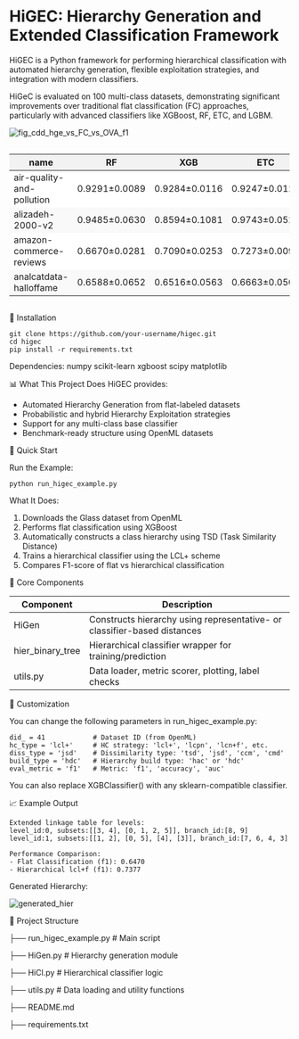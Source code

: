 # HiGEC: Hierarchy Generation and Extended Classification Framework
HiGEC is a Python framework for performing hierarchical classification with automated hierarchy generation, flexible exploitation strategies, and integration with modern classifiers.

HiGeC is evaluated on 100 multi-class datasets, demonstrating significant improvements over traditional flat classification (FC) approaches, particularly with advanced classifiers like XGBoost, RF, ETC, and LGBM.

![fig_cdd_hge_vs_FC_vs_OVA_f1]()

<div style="overflow-x:auto;">

<table>
  <thead>
    <tr style="background-color:#f2f2f2;">
      <th>name</th>
      <th>RF</th>
      <th>XGB</th>
      <th>ETC</th>
      <th>LGB</th>
      <th>LCN[XGB]+</th>
      <th>LCPN[ETC]+F[XGB]</th>
      <th>LCPN[RF]+F[XGB]</th>
      <th>LCPN[XGB]+F[XGB]</th>
    </tr>
  </thead>
  <tbody>
    <tr style="background-color:#ffffff;">
      <td>air-quality-and-pollution</td>
      <td>0.9291±0.0089</td>
      <td>0.9284±0.0116</td>
      <td>0.9247±0.0110</td>
      <td>0.9290±0.0105</td>
      <td>0.9271±0.0119</td>
      <td>0.9291±0.0114</td>
      <td>0.9289±0.0112</td>
      <td>0.9290±0.0101</td>
    </tr>
    <tr style="background-color:#f9f9f9;">
      <td>alizadeh-2000-v2</td>
      <td>0.9485±0.0630</td>
      <td>0.8594±0.1081</td>
      <td>0.9743±0.0515</td>
      <td>0.9440±0.0668</td>
      <td>0.8841±0.1039</td>
      <td>0.8809±0.1219</td>
      <td>0.8681±0.1153</td>
      <td>0.9357±0.0643</td>
    </tr>
    <tr style="background-color:#ffffff;">
      <td>amazon-commerce-reviews</td>
      <td>0.6670±0.0281</td>
      <td>0.7090±0.0253</td>
      <td>0.7273±0.0098</td>
      <td>0.7077±0.0294</td>
      <td>0.5945±0.0203</td>
      <td>0.7402±0.0221</td>
      <td>0.7257±0.0262</td>
      <td>0.5890±0.0157</td>
    </tr>
    <tr style="background-color:#f9f9f9;">
      <td>analcatdata-halloffame</td>
      <td>0.6588±0.0652</td>
      <td>0.6516±0.0563</td>
      <td>0.6663±0.0507</td>
      <td>0.6490±0.0648</td>
      <td>0.6565±0.0733</td>
      <td>0.6530±0.0621</td>
      <td>0.6532±0.0624</td>
      <td>0.6474±0.0738</td>
    </tr>
    <!-- Continue alternating #ffffff / #f9f9f9 for all remaining rows -->
  </tbody>
</table>

</div>



🔧 Installation
```
git clone https://github.com/your-username/higec.git
cd higec
pip install -r requirements.txt
```
Dependencies:
numpy
scikit-learn
xgboost
scipy
matplotlib


📊 What This Project Does
HiGEC provides:
- Automated Hierarchy Generation from flat-labeled datasets
- Probabilistic and hybrid Hierarchy Exploitation strategies
- Support for any multi-class base classifier
- Benchmark-ready structure using OpenML datasets


🚀 Quick Start

Run the Example:
```
python run_higec_example.py
```
What It Does:
1. Downloads the Glass dataset from OpenML
2. Performs flat classification using XGBoost
3. Automatically constructs a class hierarchy using TSD (Task Similarity Distance)
4. Trains a hierarchical classifier using the LCL+ scheme
5. Compares F1-score of flat vs hierarchical classification


🧱 Core Components

| Component | Description |
| --- | --- |
| HiGen | Constructs hierarchy using representative- or classifier-based distances |
| hier_binary_tree | Hierarchical classifier wrapper for training/prediction |
| utils.py | Data loader, metric scorer, plotting, label checks |


🧪 Customization

You can change the following parameters in run_higec_example.py:
```
did_ = 41            # Dataset ID (from OpenML)
hc_type = 'lcl+'     # HC strategy: 'lcl+', 'lcpn', 'lcn+f', etc.
diss_type = 'jsd'    # Dissimilarity type: 'tsd', 'jsd', 'ccm', 'cmd'
build_type = 'hdc'   # Hierarchy build type: 'hac' or 'hdc'
eval_metric = 'f1'   # Metric: 'f1', 'accuracy', 'auc'
```
You can also replace XGBClassifier() with any sklearn-compatible classifier.


📈 Example Output
```
Extended linkage table for levels:
level_id:0, subsets:[[3, 4], [0, 1, 2, 5]], branch_id:[8, 9]
level_id:1, subsets:[[1, 2], [0, 5], [4], [3]], branch_id:[7, 6, 4, 3]

Performance Comparison:
- Flat Classification (f1): 0.6470
- Hierarchical lcl+f (f1): 0.7377
```
Generated Hierarchy:

![generated_hier](https://github.com/user-attachments/assets/fa009a38-bb18-4355-9249-2e9d4264da18)

📂 Project Structure

├── run_higec_example.py     # Main script

├── HiGen.py                 # Hierarchy generation module

├── HiCl.py                  # Hierarchical classifier logic

├── utils.py                 # Data loading and utility functions

├── README.md

├── requirements.txt

